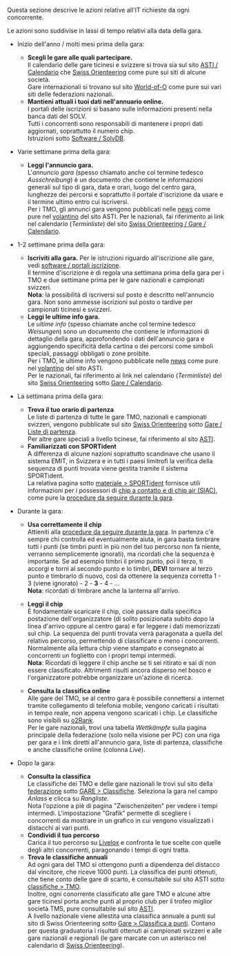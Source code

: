 Questa sezione descrive le azioni relative all'IT richieste da ogni concorrente.  
  
Le azioni sono suddivise in lassi di tempo relativi alla data della gara.

- Inizio dell'anno / molti mesi prima della gara:
    - **Scegli le gare alle quali partecipare.**  
        Il calendario delle gare ticinesi e svizzere si trova sia sul sito [ASTI / Calendario](https://asti-ticino.ch/co/index.php?folder=program&main=program) che [Swiss Orienteering](https://www.o-l.ch/cgi-bin/fixtures) come pure sui siti di alcune società.  
        Gare internazionali si trovano sul sito [World-of-O](http://cal.worldofo.com/) come pure sui vari siti delle federazioni nazionali.
    - **Mantieni attuali i tuoi dati nell'annuario online.**  
        I portali delle iscrizioni si basano sulle informazioni presenti nella banca dati del SOLV.  
        Tutti i concorrenti sono responsabili di mantenere i propri dati aggiornati, soprattutto il numero chip.  
        Istruzioni sotto [Software / SolvDB](../software/solvDB/).
- Varie settimane prima della gara:
    - **Leggi l'annuncio gara.**  
        L'*annuncio gara* (spesso chiamato anche col termine tedesco *Ausschreibung*) è un documento che contiene le informazioni generali sul tipo di gara, data e orari, luogo del centro gara, lunghezze dei percorsi e soprattutto il portale d'iscrizione da usare e il termine ultimo entro cui iscriversi.  
        Per i TMO, gli annunci gara vengono pubblicati nelle [news](https://asti-ticino.ch/co/) come pure nel [volantino](https://asti-ticino.ch/co/index.php?folder=program&main=volantino) del sito ASTI.
        Per le nazionali, fai riferimento ai link nel calendario (*Terminliste*) del sito [Swiss Orienteering / Gare / Calendario](https://www.o-l.ch/cgi-bin/fixtures).
- 1-2 settimane prima della gara:
    - **Iscriviti alla gara.**
        Per le istruzioni riguardo all'iscrizione alle gare, vedi [software / portali iscrizione](../software/portali_iscrizioni).  
        Il termine d'iscrizione è di regola una settimana prima della gara per i TMO e due settimane prima per le gare nazionali e campionati svizzeri.  
        **Nota**: la possibilità di iscriversi sul posto è descritto nell'annuncio gara. Non sono ammesse iscrizioni sul posto o tardive per campionati ticinesi e svizzeri.
    - **Leggi le ultime info gara.**  
        Le *ultime info* (spesso chiamate anche col termine tedesco *Weisungen*) sono un documento che contiene le informazioni di dettaglio della gara, approfondendo i dati dell'annuncio gara e aggiungendo specificità della cartina o dei percorsi come simboli speciali, passaggi obbligati o zone proibite.  
        Per i TMO, le ultime info vengono pubblicate nelle [news](https://asti-ticino.ch/co/) come pure nel [volantino](https://asti-ticino.ch/co/index.php?folder=program&main=volantino) del sito ASTI.  
        Per le nazionali, fai riferimento ai link nel calendario (*Terminliste*) del sito [Swiss Orienteering](https://www.swiss-orienteering.ch/it/) sotto [Gare / Calendario](https://www.o-l.ch/cgi-bin/fixtures).
- La settimana prima della gara:
    - **Trova il tuo orario di partenza**  
        Le liste di partenza di tutte le gare TMO, nazionali e campionati svizzeri, vengono pubblicate sul sito [Swiss Orienteering](https://www.swiss-orienteering.ch/it/) sotto [Gare / Liste di partenza](https://www.o-l.ch/cgi-bin/results?type=start).  
        Per altre gare speciali a livello ticinese, fai riferimento al sito [ASTI](https://asti-ticino.ch/co/).
    - **Familiarizzati con SPORTident**  
        A differenza di alcune nazioni soprattutto scandinave che usano il sistema EMIT, in Svizzera e in tutti i paesi limitrofi la verifica della sequenza di punti trovata viene gestita tramite il sistema SPORTident.  
        La relativa pagina sotto [materiale > SPORTident](../materiale/sportident/) fornisce utili informazioni per i possessori di [chip a contatto e di chip air (SIAC)](../materiale/sportident/chip.md), come pure la [procedure da seguire durante la gara](../materiale/sportident/uso_in_gara.md).  
- Durante la gara:
    - **Usa correttamente il chip**  
        Attieniti alla [procedure da seguire durante la gara](../materiale/sportident/uso_in_gara.md). In partenza c'è sempre chi controlla ed eventualmente aiuta, in gara basta timbrare tutti i punti (se timbri punti in più non del tuo percorso non fa niente, verranno semplicemente ignorati), ma ricordati che la sequenza è importante. Se ad esempio timbri il primo punto, poi il terzo, ti accorgi e torni al secondo punto e lo timbri, **DEVI** tornare al terzo punto e timbrarlo di nuovo, così da ottenere la sequenza corretta 1 - 3 (viene ignorato) - 2 - **3** - 4 - ...  
        **Nota**: ricordati di timbrare anche la lanterna all'arrivo.  
    - **Leggi il chip**  
        È fondamentale scaricare il chip, cioè passare dalla specifica postazione dell'organizzatore (di solito posizionata subito dopo la linea d'arrivo oppure al centro gara) e far leggere i dati memorizzati sul chip. La sequenza dei punti trovata verrà paragonata a quella del relativo percorso, permettendo di classificare o meno i concorrenti.  
        Normalmente alla lettura chip viene stampato e consegnato ai concorrenti un foglietto con i propri tempi intermedi.  
        **Nota**: Ricordati di leggere il chip anche se ti sei ritirato e sai di non essere classificato. Altrimenti risulti ancora disperso nel bosco e l'organizzatore potrebbe organizzare un'azione di ricerca. 
        
    - **Consulta la classifica online**  
        Alle gare del TMO, se al centro gara è possibile connettersi a internet tramite collegamento di telefonia mobile, vengono caricati i risultati in tempo reale, non appena vengono scaricati i chip. Le classifiche sono visibili su [o2Rank](http://classifiche.asti-ticino.ch/o2rank/).  
        Per le gare nazionali, trovi una tabella *Wettkämpfe* sulla pagina principale della federazione (solo nella visione per PC) con una riga per gara e i link diretti all'annuncio gara, liste di partenza, classifiche e anche classifiche online (colonna *Live*).
    
- Dopo la gara:
    - **Consulta la classifica**  
        Le classifiche dei TMO e delle gare nazionali le trovi sul sito della [federazione](https://www.swiss-orienteering.ch/it/) sotto [GARE > Classifiche](https://www.o-l.ch/cgi-bin/results). Seleziona la gara nel campo *Anlass* e clicca su *Rangliste*.  
        Nota l'opzione a piè di pagina "Zwischenzeiten" per vedere i tempi intermedi. L'impostazione "Grafik" permette di scegliere i concorrenti da mostrare in un grafico in cui vengono visualizzati i distacchi ai vari punti. 
    - **Condividi il tuo percorso**  
        Carica il tuo percorso su [Livelox](https://www.livelox.com/) e confronta le tue scelte con quelle degli altri concorrenti, paragonando i tempi di ogni tratta.
    - **Trova le classifiche annuali**  
        Ad ogni gara del TMO si ottengono punti a dipendenza del distacco dal vincitore, che riceve 1000 punti. La classifica dei punti ottenuti, che tiene conto delle gare di scarto, è consultabile sul sito ASTI sotto [classifiche > TMO](https://asti-ticino.ch/co/index.php?folder=resultate&main=tmo).  
        Inoltre, ogni conorrente classificato alle gare TMO e alcune altre gare ticinesi porta anche punti al proprio club per il trofeo miglior società TMS, pure consultabile sul sito [ASTI](https://asti-ticino.ch/co/resultate/classifica-TMS-2024.pdf).  
        A livello nazionale viene allestita una classifica annuale a punti sul sito di Swiss Orienteering sotto [Gare > Classifica a punti](https://www.o-l.ch/cgi-bin/pliste). Contano per questa graduatoria i risultati ottenuti ai campionati svizzeri e alle gare nazionali e regionali (le gare marcate con un asterisco nel calendario di [Swiss Orienteering](https://www.o-l.ch/cgi-bin/fixtures)). 